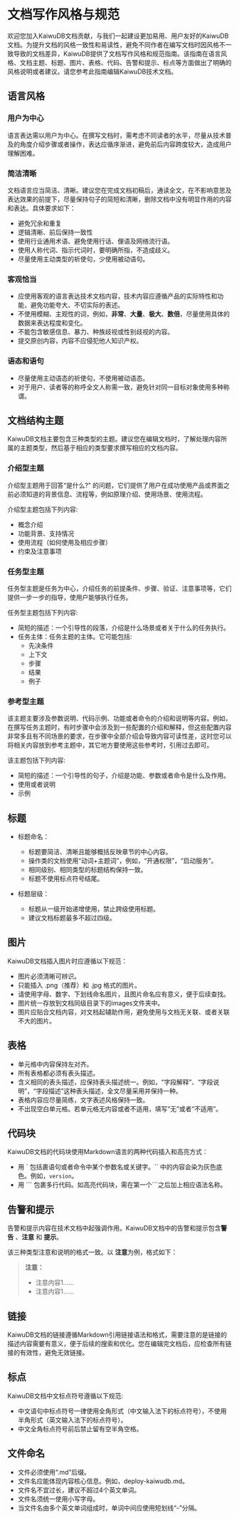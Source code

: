 # 文档写作风格与规范

欢迎您加入KaiwuDB文档贡献，与我们一起建设更加易用、用户友好的KaiwuDB文档。为提升文档的风格一致性和易读性，避免不同作者在编写文档时因风格不一致导致的文档差异，KaiwuDB提供了文档写作风格和规范指南。该指南在语言风格、文档主题、标题、图片、表格、代码、告警和提示、标点等方面做出了明确的风格说明或者建议。请您参考此指南编辑KaiwuDB技术文档。


## 语言风格

### 用户为中心

语言表达需以用户为中心。在撰写文档时，需考虑不同读者的水平，尽量从技术普及的角度介绍步骤或者操作，表达应循序渐进，避免前后内容跨度较大，造成用户理解困难。

### 简洁清晰

文档语言应当简洁、清晰。建议您在完成文档初稿后，通读全文，在不影响意思及表达效果的前提下，尽量保持句子的简短和清晰，删除文档中没有明显作用的内容和表达。具体要求如下：

- 避免冗余和重复
- 逻辑清晰、前后保持一致性
- 使用行业通用术语、避免使用行话、俚语及网络流行语。
- 使用人称代词、指示代词时，要明确所指，不造成歧义。
- 尽量使用主动类型的祈使句，少使用被动语句。

### 客观恰当

- 应使用客观的语言表达技术文档内容，技术内容应遵循产品的实际特性和功能，避免功能夸大、不切实际的表述。
- 不使用模糊、主观性的词，例如，**非常**、**大量**、**极大**、**数倍**，尽量使用具体的数据来表达程度和变化。
- 不能包含敏感信息、暴力、种族歧视或性别歧视的内容。
- 提交原创内容，内容不应侵犯他人知识产权。

### 语态和语句
- 尽量使用主动语态的祈使句，不使用被动语态。
- 对于用户、读者等的称呼全文人称需一致，避免针对同一目标对象使用多种称谓。


## 文档结构主题

KaiwuDB文档主要包含三种类型的主题。建议您在编辑文档时，了解处理内容所属的主题类型，然后基于相应的类型要求撰写相应的文档内容。

### 介绍型主题

介绍型主题用于回答“是什么?” 的问题，它们提供了用户在成功使用产品或界面之前必须知道的背景信息、流程等，例如原理介绍、使用场景、使用流程。

介绍型主题包括下列内容:

-  概念介绍
-  功能背景、支持情况
-  使用流程（如何使用及相应步骤）
-  约束及注意事项

### 任务型主题

任务型主题是任务为中心，介绍任务的前提条件、步骤、验证、注意事项等，它们提供一步一步的指导，使用户能够执行任务。

任务型主题包括下列内容:

- 简短的描述：一个引导性的段落，介绍是什么场景或者关于什么的任务执行。
- 任务主体：任务主题的主体。它可能包括:
  - 先决条件
  - 上下文
  - 步骤
  - 结果
  - 例子

### 参考型主题

该主题主要涉及参数说明、代码示例、功能或者命令的介绍和说明等内容。例如，在撰写任务主题时，有时步骤中会涉及到一些配置的介绍和解释，但这些配置内容非常多且有不同场景的要求，在步骤中全部介绍会导致内容可读性差，这时您可以将相关内容放到参考主题中，其它地方要使用这些参考时，引用过去即可。

该主题包括下列内容:

-  简短的描述：一个引导性的句子，介绍是功能、参数或者命令是什么及作用。
-  使用或者说明
-  示例

## 标题

- 标题命名：
  - 标题要简洁、清晰且能够概括反映章节的中心内容。
  - 操作类的文档使用“动词+主题词”，例如，“开通权限”，“启动服务”。
  - 相同级别、相同类型的标题结构保持一致。
  - 标题不使用标点符号结尾。
  
- 标题层级：
  - 标题从一级开始递增使用，禁止跨级使用标题。
  - 建议文档标题最多不超过四级。


## 图片

KaiwuDB文档插入图片时应遵循以下规范：

-  图片必须清晰可辨识。
-  只能插入 .png（推荐）和 .jpg 格式的图片。
-  请使用字母、数字、下划线命名图片，且图片命名应有意义，便于后续查找。
-  图片统一存放到文档同级目录下的images文件夹中。
-  图片应贴合文档内容，对文档起辅助作用，避免使用与文档无关联、或者关联不大的图片。


## 表格

- 单元格中内容保持左对齐。
- 所有表格都必须有表头描述。
- 含义相同的表头描述，应保持表头描述统一。例如，“字段解释”、“字段说明”，“字段描述”这种表头描述，全文尽量采用并保持一种。
- 表格内容应尽量简练，文字表述风格保持一致。
- 不出现空白单元格。若单元格无内容或者不适用，填写“无”或者“不适用”。


## 代码块<a name="section113151222312"></a>

KaiwuDB文档的代码块使用Markdown语言的两种代码插入和高亮方式：

- 用 \` 包括裹语句或者命令中某个参数名或关键字。\`\` 中的内容会染为灰色底色。例如，`version`。
- 用 \``` 包裹多行代码。如高亮代码块，需在第一个```之后加上相应语法名称。


## 告警和提示

告警和提示内容在技术文档中起强调作用。KaiwuDB文档中的告警和提示包含**警告** 、**注意** 和 **提示**。

该三种类型注意和说明的格式一致。以 **注意**为例，格式如下：

> **注意：**
> - 注意内容1……
> - 注意内容1……


## 链接

KaiwuDB文档的链接遵循Markdown引用链接语法和格式，需要注意的是链接的描述内容需要有意义，便于后续的搜索和优化。您在编辑完文档后，应检查所有链接的有效性，避免无效链接。

## 标点

KaiwuDB文档中文标点符号遵循以下规范:

- 中文语句中标点符号一律使用全角形式（中文输入法下的标点符号），不使用半角形式（英文输入法下的标点符号）。
- 中文全角标点符号前后禁止留有空半角空格。


## 文件命名

- 文件必须使用“.md”后缀。
- 文件名应能体现内容核心信息。例如，deploy-kaiwudb.md。
- 文件名不宜过长，建议不超过4个英文单词。
- 文件名须统一使用小写字母。
- 当文件名由多个英文单词组成时，单词中间应使用短划线“-”分隔。
